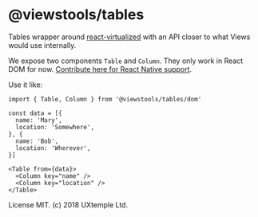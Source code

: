 # @viewstools/tables

Tables wrapper around
[react-virtualized](https://github.com/bvaughn/react-virtualized)
with an API closer to what Views would use internally.

We expose two components `Table` and `Column`. They only work in React DOM for
now. [Contribute here for React Native support](https://github.com/viewstools/morph/issues/132).

Use it like:
```
import { Table, Column } from '@viewstools/tables/dom'

const data = [{
  name: 'Mary',
  location: 'Somewhere',
}, {
  name: 'Bob',
  location: 'Wherever',
}]

<Table from={data}>
  <Column key="name" />
  <Column key="location" />
</Table>
```

License MIT.
(c) 2018 UXtemple Ltd.
